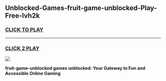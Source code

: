 
## Unblocked-Games-fruit-game-unblocked-Play-Free-lvh2k
<h3>
<a href="https://premium76.site?title=fruit-game-unblocked&ref=18A">CLICK TO PLAY</a></h3>
<hr>

<h3>
<a href="https://premium76.site?title=fruit-game-unblocked&ref=18A">CLICK 2 PLAY</a>
  
</h3>

<a href="https://premium76.site?title=fruit-game-unblocked&ref=18A"><img src="https://clearcache.store/games.png"></a>


**fruit-game-unblocked games unblocked: Your Gateway to Fun and Accessible Online Gaming**
